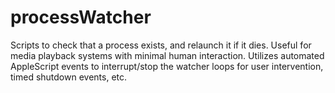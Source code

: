# processWatcher
Scripts to check that a process exists, and relaunch it if it dies. Useful for media playback systems with minimal human interaction.
Utilizes automated AppleScript events to interrupt/stop the watcher loops for user intervention, timed shutdown events, etc.
